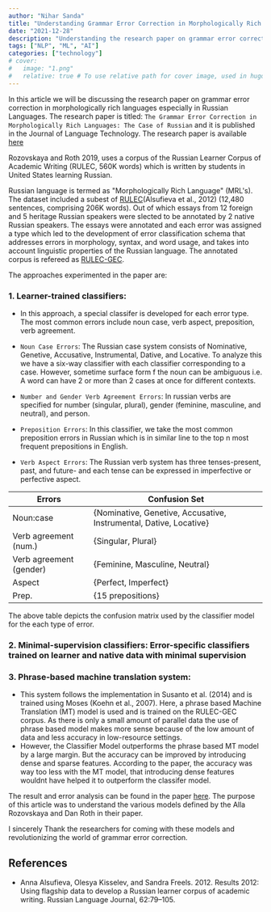 ```yaml
---
author: "Nihar Sanda"
title: "Understanding Grammar Error Correction in Morphologically Rich Languages"
date: "2021-12-28"
description: "Understanding the research paper on grammar error correction in morphologically rich languages especially in Russian Languages"
tags: ["NLP", "ML", "AI"]
categories: ["technology"]
# cover:
#   image: "1.png"
#   relative: true # To use relative path for cover image, used in hugo Page-bundles
---
```


In this article we will be discussing the research paper on grammar error correction in morphologically rich languages especially in Russian Languages. The research paper is titled: `The Grammar Error Correction in Morphologically Rich Languages: The Case of Russian` and it is published in the Journal of Language Technology. The research paper is available [here](https://aclanthology.org/Q19-1001.pdf)

Rozovskaya and Roth 2019, uses a corpus of the Russian Learner Corpus of Academic Writing (RULEC, 560K
words) which is written by students in United States learning Russian.

Russian language is termed as "Morphologically Rich Language" (MRL's). The dataset included a subest of [RULEC]()(Alsufieva et al., 2012) (12,480 sentences, comprising 206K words). Out of which essays from 12 foreign and 5 heritage Russian speakers were slected to be annotated by 2 native Russian speakers. The essays were annotated and each error was assigned a type which led to the development of error classification schema that addresses errors in morphology, syntax, and word usage, and takes into account linguistic properties of the Russian language. The annotated corpus is refereed as [RULEC-GEC](https://github.com/arozovskaya/RULEC-GEC).

The approaches experimented in the paper are:

### 1. Learner-trained classifiers:

- In this approach, a special classifer is developed for each error type. The most common errors include noun case, verb aspect, preposition, verb agreement.

- `Noun Case Errors`: The Russian case system consists of Nominative, Genetive, Accusative, Instrumental, Dative, and Locative. To analyze this we have a six-way classifier with each classifier corresponding to a case. However, sometime surface form f the noun can be ambiguous i.e. A word can have 2 or more than 2 cases at once for different contexts.
- `Number and Gender Verb Agreement Errors`: In russian verbs are specified for number (singular, plural), gender (feminine, masculine, and neutral), and person.
- `Preposition Errors`: In this classifier, we take the most common preposition errors in Russian which is in similar line to the top n most frequent prepositions in English.
- `Verb Aspect Errors`: The Russian verb system has three tenses-present, past, and future- and each tense can be expressed in imperfective or perfective aspect.

| Errors                  | Confusion Set                                                      |
| ----------------------- | ------------------------------------------------------------------ |
| Noun:case               | {Nominative, Genetive, Accusative, Instrumental, Dative, Locative} |
| Verb agreement (num.)   | {Singular, Plural}                                                 |
| Verb agreement (gender) | {Feminine, Masculine, Neutral}                                     |
| Aspect                  | {Perfect, Imperfect}                                               |
| Prep.                   | {15 prepositions}                                                  |

The above table depicts the confusion matrix used by the classifier model for the each type of error.

### 2. Minimal-supervision classifiers: Error-specific classifiers trained on learner and native data with minimal supervision

### 3. Phrase-based machine translation system:

- This system follows the implementation in Susanto et al. (2014) and is trained using Moses (Koehn et al., 2007). Here, a phrase based Machine Translation (MT) model is used and is trained on the RULEC-GEC corpus. As there is only a small amount of parallel data the use of phrase based model makes more sense because of the low amount of data and less accuracy in low-resource settings.
- However, the Classifier Model outperforms the phrase based MT model by a large margin. But the accuracy can be improved by introducing dense and sparse features. According to the paper, the accuracy was way too less with the MT model, that introducing dense features wouldnt have helped it to outperform the classifer model.

The result and error analysis can be found in the paper [here](https://aclanthology.org/Q19-1001.pdf). The purpose of this article was to understand the various models defined by the Alla Rozovskaya and Dan Roth in their paper.

I sincerely Thank the researchers for coming with these models and revolutionizing the world of grammar error correction.

## References

- Anna Alsufieva, Olesya Kisselev, and Sandra Freels. 2012. Results 2012: Using flagship data to develop a Russian learner corpus of academic writing. Russian Language Journal, 62:79–105.

